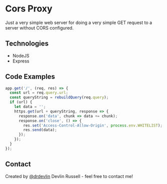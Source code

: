 # Cors Proxy
Just a very simple web server for doing a very simple GET request to a server without CORS configured.

## Technologies
* NodeJS
* Express

## Code Examples
```js
app.get('/', (req, res) => {
  const url = req.query.url;
  const queryString = rebuildQuery(req.query);
  if (url) {
    let data = '';
    https.get(url + queryString, response => {
      response.on('data', chunk => data += chunk);
      response.on('close', () => {
        res.set('Access-Control-Allow-Origin', process.env.WHITELIST);
        res.send(data);
      });
    });
  }
});
```

## Contact
Created by [@drdevlin](mailto:drdevlin@fastmail.com) Devlin Russell  - feel free to contact me!